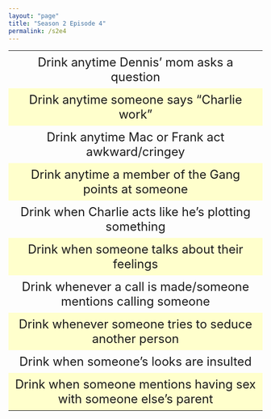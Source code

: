 ```yaml
---
layout: "page"
title: "Season 2 Episode 4"
permalink: /s2e4
---
```

<style>
table {
    border-collapse: collapse;
    width: 100%;
}

td {
    text-align: center;
    padding: 8px;
    font-size: 1.5em;
}

tr:nth-child(even) {background-color: #ffffCC;}
</style>

<table>
  <tr>
    <td>
    Drink anytime Dennis’ mom asks a question
    </td>
  </tr>
  <tr>
    <td>
    Drink anytime someone says “Charlie work”
    </td>
  </tr>
  <tr>
    <td>
    Drink anytime Mac or Frank act awkward/cringey
    </td>
  </tr>
  <tr>
    <td>
    Drink anytime a member of the Gang points at someone
    </td>
  </tr>
  <tr>
    <td>
    Drink when Charlie acts like he’s plotting something
    </td>
  </tr>
  <tr>
    <td>
    Drink when someone talks about their feelings
    </td>
  </tr>
  <tr>
    <td>
    Drink whenever a call is made/someone mentions calling someone
    </td>
  </tr>
  <tr>
    <td>
    Drink whenever someone tries to seduce another person
    </td>
  </tr>
  <tr>
    <td>
    Drink when someone’s looks are insulted
    </td>
  </tr>
  <tr>
    <td>
    Drink when someone mentions having sex with someone else’s parent
    </td>
  </tr>
</table>
